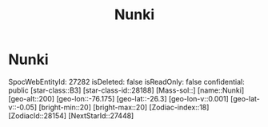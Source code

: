 ﻿---
title: "Nunki"
location: [-26.3,-76.175,200]
type: Station
tags:
- astro/Star

---

# Nunki

SpocWebEntityId: 27282
isDeleted: false
isReadOnly: false
confidential: public
[star-class::B3]
[star-class-id::28188]
[Mass-sol::]
[name::Nunki]
[geo-alt::200]
[geo-lon::-76.175]
[geo-lat::-26.3]
[geo-lon-v::0.001]
[geo-lat-v::-0.05]
[bright-min::20]
[bright-max::20]
[Zodiac-index::18]
[ZodiacId::28154]
[NextStarId::27448]


